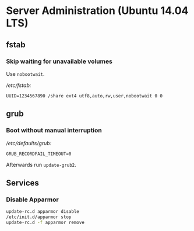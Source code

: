 # Server Administration (Ubuntu 14.04 LTS)

## fstab

### Skip waiting for unavailable volumes

Use `nobootwait`.

*/etc/fstab:*

    UUID=1234567890 /share ext4 utf8,auto,rw,user,nobootwait 0 0

## grub

### Boot without manual interruption

*/etc/defaults/grub:*

    GRUB_RECORDFAIL_TIMEOUT=0

Afterwards run `update-grub2`.

## Services

### Disable Apparmor

```bash
update-rc.d apparmor disable
/etc/init.d/apparmor stop
update-rc.d -f apparmor remove
```
